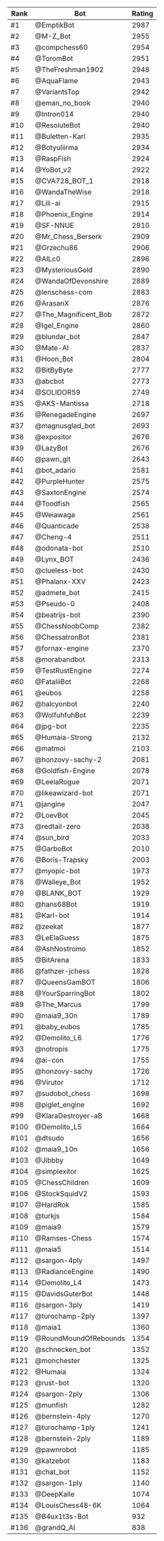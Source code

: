 Rank|Bot|Rating
---|---|---
#1|@EmptikBot|2987
#2|@M-Z_Bot|2955
#3|@compchess60|2954
#4|@ToromBot|2951
#5|@TheFreshman1902|2948
#6|@AquaFlame|2943
#7|@VariantsTop|2942
#8|@eman_no_book|2940
#9|@Intron014|2940
#10|@ResoluteBot|2940
#11|@Buletten-Karl|2935
#12|@Botyuliirma|2934
#13|@RaspFish|2924
#14|@YoBot_v2|2922
#15|@CVA728_BOT_1|2918
#16|@WandaTheWise|2918
#17|@Lili-ai|2915
#18|@Phoenix_Engine|2914
#19|@SF-NNUE|2910
#20|@Mr_Chess_Berserk|2909
#21|@Grzechu86|2906
#22|@AILc0|2896
#23|@MysteriousGold|2890
#24|@WandaOfDevonshire|2889
#25|@lenschess-com|2883
#26|@ArasanX|2876
#27|@The_Magnificent_Bob|2872
#28|@Igel_Engine|2860
#29|@blundar_bot|2847
#30|@Mate-AI|2837
#31|@Hoon_Bot|2804
#32|@BitByByte|2777
#33|@abcbot|2773
#34|@SOLIDOR59|2749
#35|@AKS-Mantissa|2718
#36|@RenegadeEngine|2697
#37|@magnusglad_bot|2693
#38|@expositor|2676
#39|@LazyBot|2676
#40|@pawn_git|2643
#41|@bot_adario|2581
#42|@PurpleHunter|2575
#43|@SaxtonEngine|2574
#44|@Toodfish|2565
#45|@Weiawaga|2561
#46|@Quanticade|2538
#47|@Cheng-4|2511
#48|@odonata-bot|2510
#49|@Lynx_BOT|2436
#50|@clueless-bot|2430
#51|@Phalanx-XXV|2423
#52|@admete_bot|2415
#53|@Pseudo-0|2408
#54|@beatrijs-bot|2390
#55|@ChessNoobComp|2382
#56|@ChessatronBot|2381
#57|@fornax-engine|2370
#58|@morabandbot|2313
#59|@TestRustEngine|2274
#60|@FataliiBot|2268
#61|@eubos|2258
#62|@halcyonbot|2240
#63|@WolfuhfuhBot|2239
#64|@jpg-bot|2235
#65|@Humaia-Strong|2132
#66|@matmoi|2103
#67|@honzovy-sachy-2|2081
#68|@Goldfish-Engine|2078
#69|@LeelaRogue|2071
#70|@likeawizard-bot|2071
#71|@jangine|2047
#72|@LoevBot|2045
#73|@redtail-zero|2038
#74|@sun_bird|2033
#75|@GarboBot|2010
#76|@Boris-Trapsky|2003
#77|@myopic-bot|1973
#78|@Walleye_Bot|1952
#79|@BLANK_BOT|1929
#80|@hans68Bot|1919
#81|@Karl-bot|1914
#82|@zeekat|1877
#83|@LeElaGuess|1875
#84|@AshNostromo|1852
#85|@BitArena|1833
#86|@fathzer-jchess|1828
#87|@QueensGamBOT|1806
#88|@YourSparringBot|1802
#89|@The_Marcus|1799
#90|@maia9_30n|1789
#91|@baby_eubos|1785
#92|@Demolito_L6|1776
#93|@notropis|1775
#94|@ai-con|1755
#95|@honzovy-sachy|1726
#96|@Virutor|1712
#97|@sudobot_chess|1698
#98|@piglet_engine|1692
#99|@KlaraDestroyer-aB|1668
#100|@Demolito_L5|1664
#101|@dtsudo|1656
#102|@maia9_10n|1656
#103|@Jibbby|1649
#104|@simplexitor|1625
#105|@ChessChildren|1609
#106|@StockSquidV2|1593
#107|@HardRok|1585
#108|@turkjs|1584
#109|@maia9|1579
#110|@Ramses-Chess|1574
#111|@maia5|1514
#112|@sargon-4ply|1497
#113|@RadianceEngine|1490
#114|@Demolito_L4|1473
#115|@DavidsGuterBot|1448
#116|@sargon-3ply|1419
#117|@turochamp-2ply|1397
#118|@maia1|1360
#119|@RoundMoundOfRebounds|1354
#120|@schnecken_bot|1352
#121|@monchester|1325
#122|@Humaia|1324
#123|@rust-bot|1320
#124|@sargon-2ply|1306
#125|@munfish|1282
#126|@bernstein-4ply|1270
#127|@turochamp-1ply|1241
#128|@bernstein-2ply|1189
#129|@pawnrobot|1185
#130|@katzebot|1183
#131|@chat_bot|1152
#132|@sargon-1ply|1140
#133|@DeepKalle|1074
#134|@LouisChess48-6K|1064
#135|@B4ux1t3s-Bot|932
#136|@grandQ_AI|838
